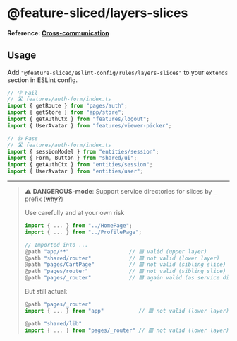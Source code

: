 # @feature-sliced/layers-slices

#### Reference: [Cross-communication](https://feature-sliced.design/docs/concepts/cross-communication)

## Usage

Add `"@feature-sliced/eslint-config/rules/layers-slices"` to your `extends` section in ESLint config.

```js
// 👎 Fail
// 🛣 features/auth-form/index.ts
import { getRoute } from "pages/auth";
import { getStore } from "app/store";
import { getAuthCtx } from "features/logout";
import { UserAvatar } from "features/viewer-picker";

// 👍 Pass
// 🛣 features/auth-form/index.ts
import { sessionModel } from "entities/session";
import { Form, Button } from "shared/ui";
import { getAuthCtx } from "entities/session";
import { UserAvatar } from "entities/user";
```

---

> ⚠️ **DANGEROUS-mode**: Support service directories for slices by `_` prefix ([why?](https://github.com/feature-sliced/eslint-config/discussions/75#discussioncomment-2056223))
>
> Use carefully and at your own risk
>
> ```js
> import { ... } from "../HomePage";
> import { ... } from "../ProfilePage";
>
> // Imported into ...
> @path "app/**"                   // 🟩 valid (upper layer)
> @path "shared/router"            // 🟥 not valid (lower layer)
> @path "pages/CartPage"           // 🟥 not valid (sibling slice)
> @path "pages/router"             // 🟥 not valid (sibling slice)
> @path "pages/_router"            // 🟩 again valid (as service directory/slice)
> ```
>
> But still actual:
>
> ```js
> @path "pages/_router"
> import { ... } from "app"           // 🟥 not valid (lower layer)
> 
> @path "shared/lib"
> import { ... } from "pages/_router" // 🟥 not valid (lower layer)
> ```
